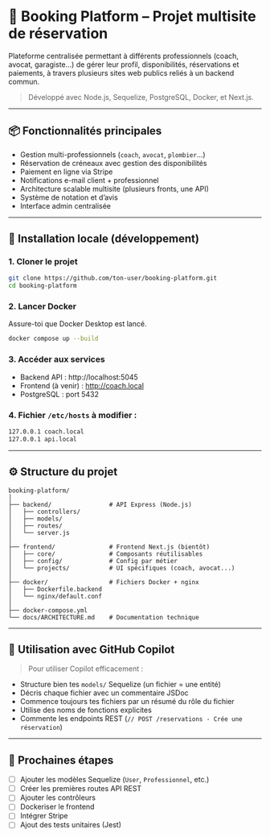 # 🧩 Booking Platform – Projet multisite de réservation

Plateforme centralisée permettant à différents professionnels (coach, avocat, garagiste...) de gérer leur profil, disponibilités, réservations et paiements, à travers plusieurs sites web publics reliés à un backend commun.

> Développé avec Node.js, Sequelize, PostgreSQL, Docker, et Next.js.

---

## 📦 Fonctionnalités principales

- Gestion multi-professionnels (`coach`, `avocat`, `plombier`...)
- Réservation de créneaux avec gestion des disponibilités
- Paiement en ligne via Stripe
- Notifications e-mail client + professionnel
- Architecture scalable multisite (plusieurs fronts, une API)
- Système de notation et d’avis
- Interface admin centralisée

---

## 🚀 Installation locale (développement)

### 1. Cloner le projet
```bash
git clone https://github.com/ton-user/booking-platform.git
cd booking-platform
```

### 2. Lancer Docker
Assure-toi que Docker Desktop est lancé.

```bash
docker compose up --build
```

### 3. Accéder aux services
- Backend API : http://localhost:5045
- Frontend (à venir) : http://coach.local
- PostgreSQL : port 5432

### 4. Fichier `/etc/hosts` à modifier :
```bash
127.0.0.1 coach.local
127.0.0.1 api.local
```

---

## ⚙️ Structure du projet

```
booking-platform/
│
├── backend/                # API Express (Node.js)
│   ├── controllers/
│   ├── models/
│   ├── routes/
│   └── server.js
│
├── frontend/               # Frontend Next.js (bientôt)
│   ├── core/               # Composants réutilisables
│   ├── config/             # Config par métier
│   └── projects/           # UI spécifiques (coach, avocat...)
│
├── docker/                 # Fichiers Docker + nginx
│   ├── Dockerfile.backend
│   └── nginx/default.conf
│
├── docker-compose.yml
└── docs/ARCHITECTURE.md    # Documentation technique
```

---

## 🧠 Utilisation avec GitHub Copilot

> Pour utiliser Copilot efficacement :
- Structure bien tes `models/` Sequelize (un fichier = une entité)
- Décris chaque fichier avec un commentaire JSDoc
- Commence toujours tes fichiers par un résumé du rôle du fichier
- Utilise des noms de fonctions explicites
- Commente les endpoints REST (`// POST /reservations - Crée une réservation`)

---

## 📝 Prochaines étapes

- [ ] Ajouter les modèles Sequelize (`User`, `Professionnel`, etc.)
- [ ] Créer les premières routes API REST
- [ ] Ajouter les contrôleurs
- [ ] Dockeriser le frontend
- [ ] Intégrer Stripe
- [ ] Ajout des tests unitaires (Jest)